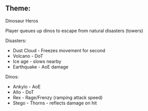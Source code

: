 ## Theme:
Dinosaur Heros

Player queues up dinos to escape from natural disasters (towers)

Disasters:
- Dust Cloud - Freezes movement for second
- Volcano - DoT
- Ice age - slows nearby
- Earthquake - AoE damage

Dinos:
- Ankylo - AoE
- Allo - DoT
- Rex - Rage/Frenzy (ramping attack speed)
- Stego - Thorns - reflects damage on hit
